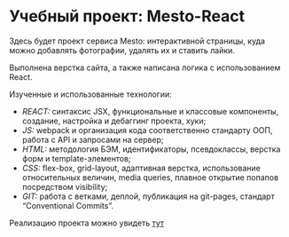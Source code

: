 # Учебный проект: Mesto-React  
  
Здесь будет проект сервиса Mesto: интерактивной страницы, куда можно добавлять фотографии, удалять их и ставить лайки.  
  
Выполнена верстка сайта, а также написана логика с использованием React.  
  
Изученные и использованные технологии:  
  
* _REACT:_ cинтаксис JSX, функциональные и классовые компоненты, создание, настройка и дебаггинг проекта, хуки;
* _JS:_ webpack и организация кода соответственно стандарту ООП, работа с API и запросами на сервер;
* _HTML:_ методология БЭМ, идентификаторы, псевдоклассы, верстка форм и template-элементов;  
* _CSS:_ flex-box, grid-layout, адаптивная верстка, использование относительных величин, media queries, плавное открытие попапов посредством visibility;  
* _GIT:_ работа с ветками, деплой, публикация на git-pages, стандарт “Conventional Commits”.  

Реализацию проекта можно увидеть [тут](https://ddsed.github.io/mesto-react/) 
